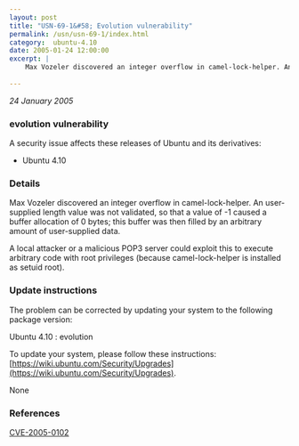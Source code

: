 ```yaml
---
layout: post
title: "USN-69-1&#58; Evolution vulnerability"
permalink: /usn/usn-69-1/index.html
category:  ubuntu-4.10
date: 2005-01-24 12:00:00
excerpt: |
    Max Vozeler discovered an integer overflow in camel-lock-helper. An user-supplied length value was not validated, so that a value of -1 caused a buffer allocation of 0 bytes; this buffer was then filled by an arbitrary amount of user-supplied data.
    
--- 
```

 
 

*24 January 2005*

### evolution vulnerability

A security issue affects these releases of Ubuntu and its derivatives:

* Ubuntu 4.10

### Details

Max Vozeler discovered an integer overflow in camel-lock-helper. An user-supplied length value was not validated, so that a value of -1 caused a buffer allocation of 0 bytes; this buffer was then filled by an arbitrary amount of user-supplied data.

A local attacker or a malicious POP3 server could exploit this to execute arbitrary code with root privileges (because camel-lock-helper is installed as setuid root).

### Update instructions

The problem can be corrected by updating your system to the following package version:

Ubuntu 4.10
 : evolution 

To update your system, please follow these instructions: [https://wiki.ubuntu.com/Security/Upgrades](https://wiki.ubuntu.com/Security/Upgrades).

None

### References

 
 [CVE-2005-0102](http://people.ubuntu.com/~ubuntu-security/cve/CVE-2005-0102)
 

